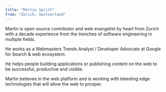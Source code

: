 ```yaml
---
title: "Martin Splitt"
from: "Zürich, Switzerland"
---
```


Martin is open source contributor and web evangelist by heart from Zurich with a decade experience from the trenches of software engineering in multiple fields.

He works as a Webmasters Trends Analyst / Developer Advocate at Google for Search & web ecosystem.

He helps people building applications or publishing content on the web to be successful, productive and visible.

Martin believes in the web platform and is working with bleeding edge technologies that will allow the web to prosper.